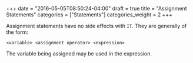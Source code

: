 +++
date = "2016-05-05T08:50:24-04:00"
draft = true
title = "Assignment Statements"
categories = ["Statements"]
categories_weight = 2
+++

Assignment statements have no side effects with `IT`. They are generally of the form:

```
<variable> <assignment operator> <expression>
```

The variable being assigned may be used in the expression.


